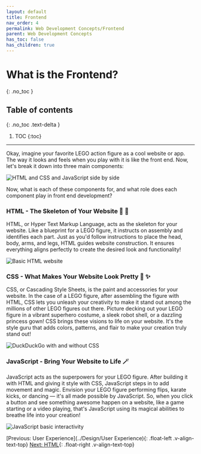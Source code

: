 ```yaml
---
layout: default
title: Frontend
nav_order: 4
permalink: Web Development Concepts/Frontend
parent: Web Development Concepts
has_toc: false
has_children: true
---
```


# What is the Frontend?
{: .no_toc }

## Table of contents
{: .no_toc .text-delta }

1. TOC
{:toc}

---

Okay, imagine your favorite LEGO action figure as a cool website or app. The way it looks and feels when you play with it is like the front end. Now, let's break it down into three main components:

![HTML and CSS and JavaScript side by side](https://d2v4zi8pl64nxt.cloudfront.net/javascript-seo/5948abfc0e2df5.02876591.gif)

Now, what is each of these components for, and what role does each component play in front end development?

### HTML - The Skeleton of Your Website 👷 🧱

HTML, or Hyper Text Markup Language, acts as the skeleton for your website. Like a blueprint for a LEGO figure, it instructs on assembly and identifies each part. Just as you'd follow instructions to place the head, body, arms, and legs, HTML guides website construction. It ensures everything aligns perfectly to create the desired look and functionality!

![Basic HTML website](https://images.saymedia-content.com/.image/t_share/MTc0NjQ2NjgwMzU5MjE2OTEx/basic-web-design-with-html-css.png)

### CSS - What Makes Your Website Look Pretty 🌈 ✨

CSS, or Cascading Style Sheets, is the paint and accessories for your website. In the case of a LEGO figure, after assembling the figure with HTML, CSS lets you unleash your creativity to make it stand out among the millions of other LEGO figures out there. Picture decking out your LEGO figure in a vibrant superhero costume, a sleek robot shell, or a dazzling princess gown! CSS brings these visions to life on your website. It's the style guru that adds colors, patterns, and flair to make your creation truly stand out!

![DuckDuckGo with and without CSS](https://i2.wp.com/css-tricks.com/wp-content/uploads/2019/04/s_601945040BCA3610D759145A4442799C97B904D9A9F8326DD30FDF0CF48A96B7_1555165463692_duckduckgo-compare.jpg?ssl=1)

### JavaScript - Bring Your Website to Life 🪄

JavaScript acts as the superpowers for your LEGO figure. After building it with HTML and giving it style with CSS, JavaScript steps in to add movement and magic. Envision your LEGO figure performing flips, karate kicks, or dancing — it's all made possible by JavaScript. So, when you click a button and see something awesome happen on a website, like a game starting or a video playing, that's JavaScript using its magical abilities to breathe life into your creation!

![JavaScript basic interactivity](https://media.giphy.com/media/XaefzCVVqg4Uw/giphy.gif)

[Previous: User Experience](../Design/User Experience){: .float-left .v-align-text-top}
[Next: HTML](HTML){: .float-right .v-align-text-top}
